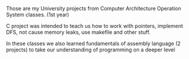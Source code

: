 Those are my University projects from Computer Architecture Operation System classes. (1st year)

C project was intended to teach us how to work with pointers, implement DFS, not cause memory leaks, use makefile and other stuff.

In these classes we also learned fundamentals of assembly language (2 projects) to take our understanding of programming on a deeper level
